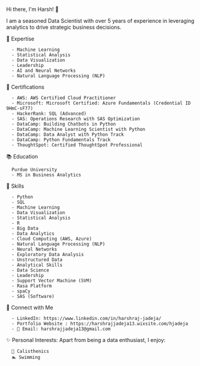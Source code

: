 Hi there, I'm Harsh! 👋

I am a seasoned Data Scientist with over 5 years of experience in leveraging analytics to drive strategic business decisions.

🧠 Expertise

      - Machine Learning
      - Statistical Analysis
      - Data Visualization
      - Leadership
      - AI and Neural Networks
      - Natural Language Processing (NLP)


📜 Certifications

      - AWS: AWS Certified Cloud Practitioner
      - Microsoft: Microsoft Certified: Azure Fundamentals (Credential ID 9HmC-sF77)
      - HackerRank: SQL (Advanced)
      - SAS: Operations Research with SAS Optimization
      - DataCamp: Building Chatbots in Python
      - DataCamp: Machine Learning Scientist with Python
      - DataCamp: Data Analyst with Python Track
      - DataCamp: Python Fundamentals Track
      - ThoughtSpot: Certified ThoughtSpot Professional


📚 Education

      Purdue University
      - MS in Business Analytics


🌟 Skills

      - Python
      - SQL
      - Machine Learning
      - Data Visualization
      - Statistical Analysis
      - R
      - Big Data
      - Data Analytics
      - Cloud Computing (AWS, Azure)
      - Natural Language Processing (NLP)
      - Neural Networks
      - Exploratory Data Analysis
      - Unstructured Data
      - Analytical Skills
      - Data Science
      - Leadership
      - Support Vector Machine (SVM)
      - Rasa Platform
      - spaCy
      - SAS (Software)

      
🔗 Connect with Me

      - LinkedIn: https://www.linkedin.com/in/harshraj-jadeja/
      - Portfolio Website : https://harshrajjadeja13.wixsite.com/hjadeja
      - 📧 Email: harshrajjadeja13@gmail.com


✨ Personal Interests: Apart from being a data enthusiast, I enjoy:

      💪 Calisthenics
      🏊 Swimming
